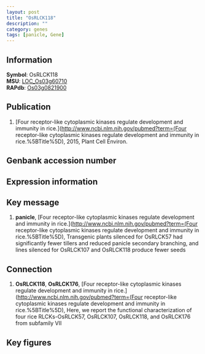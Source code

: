 ```yaml
---
layout: post
title: "OsRLCK118"
description: ""
category: genes
tags: [panicle, Gene]
---
```


## Information
__Symbol__: OsRLCK118  
__MSU__: [LOC_Os03g60710](http://rice.plantbiology.msu.edu/cgi-bin/ORF_infopage.cgi?orf=LOC_Os03g60710)  
__RAPdb__: [Os03g0821900](http://rapdb.dna.affrc.go.jp/viewer/gbrowse_details/irgsp1?name=Os03g0821900)  

## Publication
1. [Four receptor-like cytoplasmic kinases regulate development and immunity in rice.](http://www.ncbi.nlm.nih.gov/pubmed?term=(Four receptor-like cytoplasmic kinases regulate development and immunity in rice.%5BTitle%5D), 2015, Plant Cell Environ.

## Genbank accession number

## Expression information

## Key message
1. __panicle__, [Four receptor-like cytoplasmic kinases regulate development and immunity in rice.](http://www.ncbi.nlm.nih.gov/pubmed?term=(Four receptor-like cytoplasmic kinases regulate development and immunity in rice.%5BTitle%5D),  Transgenic plants silenced for OsRLCK57 had significantly fewer tillers and reduced panicle secondary branching, and lines silenced for OsRLCK107 and OsRLCK118 produce fewer seeds

## Connection
1. __OsRLCK118__, __OsRLCK176__, [Four receptor-like cytoplasmic kinases regulate development and immunity in rice.](http://www.ncbi.nlm.nih.gov/pubmed?term=(Four receptor-like cytoplasmic kinases regulate development and immunity in rice.%5BTitle%5D),  Here, we report the functional characterization of four rice RLCKs-OsRLCK57, OsRLCK107, OsRLCK118, and OsRLCK176 from subfamily VII

## Key figures


